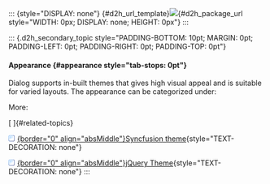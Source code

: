 ::: {style="DISPLAY: none"}
[](ms-xhelp:///?Id=d2h_url_template){#d2h_url_template}![](!package_url!){#d2h_package_url style="WIDTH: 0px; DISPLAY: none; HEIGHT: 0px"}
:::

::: {.d2h_secondary_topic style="PADDING-BOTTOM: 10pt; MARGIN: 0pt; PADDING-LEFT: 0pt; PADDING-RIGHT: 0pt; PADDING-TOP: 0pt"}
#### Appearance {#appearance style="tab-stops: 0pt"}

Dialog supports in-built themes that gives high visual appeal and is suitable for varied layouts. The appearance can be categorized under:

More:

[ ]{#related-topics}

[![](button.gif){border="0" align="absMiddle"}Syncfusion theme](ms-xhelp:///?Id=95308511-20f5-4a19-83e3-b4e7df03d51e){style="TEXT-DECORATION: none"}

[![](button.gif){border="0" align="absMiddle"}jQuery Theme](ms-xhelp:///?Id=2fe55dfb-a5ce-4df6-a602-9047e294e387){style="TEXT-DECORATION: none"}
:::
